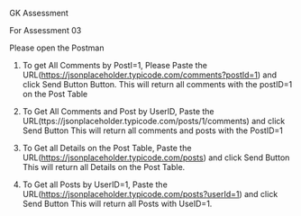 GK Assessment



For Assessment 03

Please open the Postman

1. To get All Comments by PostI=1, Please Paste the URL(https://jsonplaceholder.typicode.com/comments?postId=1) and click Send Button Button.
This will return all comments with the postID=1 on the Post Table 


2. To Get All Comments and Post by UserID, Paste the URL(ttps://jsonplaceholder.typicode.com/posts/1/comments) and click Send Button
This will return all comments and posts with the PostID=1

3. To Get all Details on the Post Table, Paste the URL(https://jsonplaceholder.typicode.com/posts) and click Send Button
This will return all Details on the Post Table.


4. To Get all Posts by UserID=1, Paste the URL(https://jsonplaceholder.typicode.com/posts?userId=1) and click Send Button
This will return all Posts with UseID=1.
